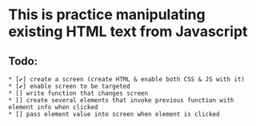 # This is practice manipulating existing HTML text from Javascript
## Todo:
    * [✔] create a screen (create HTML & enable both CSS & JS with it)
    * [✔] enable screen to be targeted
    * [] write function that changes screen
    * [] create several elements that invoke previous function with element info when clicked
    * [] pass element value into screen when element is clicked